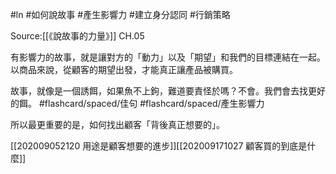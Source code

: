 #ln #如何說故事 #產生影響力 #建立身分認同 #行銷策略 

Source:[[《說故事的力量》]] CH.05

有影響力的故事，就是讓對方的「動力」以及「期望」和我們的目標連結在一起。以商品來說，從顧客的期望出發，才能真正讓產品被購買。

故事，就像是一個誘餌，如果魚不上鉤，難道要責怪於嗎？不會。我們會去找更好的餌。 #flashcard/spaced/佳句 #flashcard/spaced/產生影響力 

所以最更重要的是，如何找出顧客「背後真正想要的」。


[[202009052120 用途是顧客想要的進步]][[202009171027 顧客買的到底是什麼]]